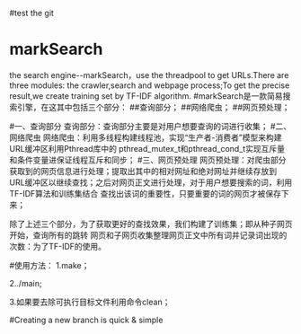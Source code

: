 #test the git
# markSearch
the search engine--markSearch，use the threadpool to get URLs.There are three modules:
the crawler,search and webpage process;To get the precise result,we create training 
set by TF-IDF algorithm.
#markSearch是一款简易搜索引擎，在这其中包括三个部分：
##查询部分；
##网络爬虫；
##网页预处理；

#一、查询部分
查询部分：查询部分主要是对用户想要查询的词进行收集；
#二、网络爬虫
网络爬虫：利用多线程构建线程池，实现“生产者-消费者”模型来构建URL缓冲区利用Pthread库中的
pthread_mutex_t和pthread_cond_t实现互斥量和条件变量进保证线程互斥和同步；
#三、网页预处理
网页预处理：对爬虫部分获取到的网页信息进行处理；提取出其中的相对网址和绝对网址并继续存放到
URL缓冲区以继续查找；之后对网页正文进行处理，对于用户想要搜索的词，利用TF-IDF算法和训练集结合
查找出该词的重要性，只要重要的词的网页才被保存下来；

除了上述三个部分，为了获取更好的查找效果，我们构建了训练集；即从种子网页开始，查询所有的跳转
网页和子网页收集整理网页正文中所有词并记录词出现的次数：为了TF-IDF的使用。


#使用方法：
1.make；

2../main;

3.如果要去除可执行目标文件利用命令clean；

#Creating a new branch is quick & simple